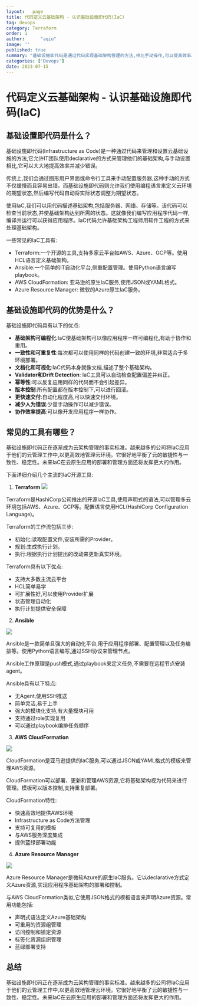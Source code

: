 ```yaml
---
layout:   page
title: 代码定义云基础架构 - 认识基础设施即代码(IaC)
tag: devops
category: Terraform
order: 1
author:      "aqiu"
image: ''
published: true
summary: "基础设施即代码是通过代码实现基础架构管理的方法,相比手动操作,可以提高效率、减少错误。它使基础架构可编程化,具有版本控制、文档化、自动化等优点。IaC正在成为云架构管理的标准,未来会有更广阔的应用前景。"
categories: ['Devops']
date: 2023-07-15
---
```


# 代码定义云基础架构 - 认识基础设施即代码(IaC)

## 基础设置即代码是什么？

基础设施即代码(Infrastructure as Code)是一种通过代码来管理和设置云基础设施的方法,它允许IT团队使用declarative的方式来管理他们的基础架构,与手动设置相比,它可以大大地提高效率并减少错误。

传统上,我们会通过图形用户界面或命令行工具来手动配置服务器,这种手动的方式不仅缓慢而且容易出错。而基础设施即代码则允许我们使用编程语言来定义云环境的期望状态,然后编写代码自动将实际状态调整为期望状态。

使用IaC,我们可以用代码描述基础架构,包括服务器、网络、存储等。该代码可以检查当前状态,并使基础架构达到所需的状态。这就像我们编写应用程序代码一样,编译并运行可以获得应用程序。IaC代码允许基础架构工程师用软件工程的方式来处理基础架构。

一些常见的IaC工具有:

- Terraform:一个开源的工具,支持多家云平台如AWS、Azure、GCP等。使用HCL语言定义基础架构。
- Ansible:一个简单的IT自动化平台,侧重配置管理。使用Python语言编写playbook。
- AWS CloudFormation: 亚马逊的原生IaC服务,使用JSON或YAML格式。
- Azure Resource Manager: 微软的Azure原生IaC服务。

## 基础设施即代码的优势是什么？

基础设施即代码具有以下的优点:

- **基础架构可编程化**:IaC使基础架构可以像应用程序一样可编程化,有助于协作和重用。
- **一致性和可重复性**:每次都可以使用同样的代码创建一致的环境,非常适合于多环境部署。
- **文档化和可视化**:IaC代码本身就像文档,描述了整个基础架构。
- **Validator和Drift Detection**: IaC工具可以自动检查配置偏差并纠正。
- **幂等性**:可以反复应用同样的代码而不会引起差异。
- **版本控制**:所有配置都在版本控制下,可以进行回滚。
- **更快速交付**:自动化程度高,可以快速交付环境。
- **减少人为错误**:少量手动操作可以减少错误。
- **协作效率提高**:可以像开发应用程序一样协作。

## 常见的工具有哪些？

基础设施即代码正在逐渐成为云架构管理的事实标准。越来越多的公司将IaC应用于他们的云管理工作中,以更高效地管理云环境。它很好地平衡了云的敏捷性与一致性、稳定性。未来IaC在云原生应用的部署和管理方面还将发挥更大的作用。

下面详细介绍几个主流的IaC开源工具:

1. **Terraform**
   ![](https://golearning.oss-cn-shanghai.aliyuncs.com/terraform-image.png)

Terraform是HashiCorp公司推出的开源IaC工具,使用声明式的语法,可以管理多云环境包括AWS、Azure、GCP等。配置语言使用HCL(HashiCorp Configuration Language)。

Terraform的工作流包括三步:

- 初始化:读取配置文件,安装所需的Provider。
- 规划:生成执行计划。
- 执行:根据执行计划提出的改动来更新真实环境。

Terraform具有以下优点:

- 支持大多数主流云平台
- HCL简单易学
- 可扩展性好,可以使用Provider扩展
- 状态管理自动化
- 执行计划提供安全保障

2. **Ansible**

![](https://golearning.oss-cn-shanghai.aliyuncs.com/ansble.png)

Ansible是一款简单且强大的自动化平台,用于应用程序部署、配置管理以及任务编排等。使用Python语言编写,通过SSH协议来管理节点。

Ansible工作原理是push模式,通过playbook来定义任务,不需要在远程节点安装agent。

Ansible具有以下特点:

- 无Agent,使用SSH推送
- 简单灵活,易于上手
- 强大的模块化支持,有大量模块可用
- 支持通过role实现复用
- 可以通过playbook编排任务顺序

3. **AWS CloudFormation**

![](https://golearning.oss-cn-shanghai.aliyuncs.com/aws-cloud-formation.png)

CloudFormation是亚马逊提供的IaC服务,可以通过JSON或YAML格式的模板来管理AWS资源。

CloudFormation可以部署、更新和管理AWS资源,它将基础架构视为代码来进行管理。模板可以版本控制,支持重复部署。

CloudFormation特性:

- 快速高效地提供AWS环境
- Infrastructure as Code方法管理
- 支持可复用的模板
- 与AWS服务深度集成
- 提供蓝绿部署功能

4. **Azure Resource Manager**

![](https://golearning.oss-cn-shanghai.aliyuncs.com/Azure%20Resource%20Manager.png)

Azure Resource Manager是微软Azure的原生IaC服务。它以declarative方式定义Azure资源,实现应用程序基础架构的部署和控制。

与AWS CloudFormation类似,它使用JSON格式的模板语言来声明Azure资源。常用功能包括:

- 声明式语法定义Azure基础架构
- 可重用的资源组管理
- 访问控制和锁定资源
- 标签化资源组织管理
- 蓝绿部署支持

## 总结

基础设施即代码正在逐渐成为云架构管理的事实标准。越来越多的公司将IaC应用于他们的云管理工作中,以更高效地管理云环境。它很好地平衡了云的敏捷性与一致性、稳定性。未来IaC在云原生应用的部署和管理方面还将发挥更大的作用。